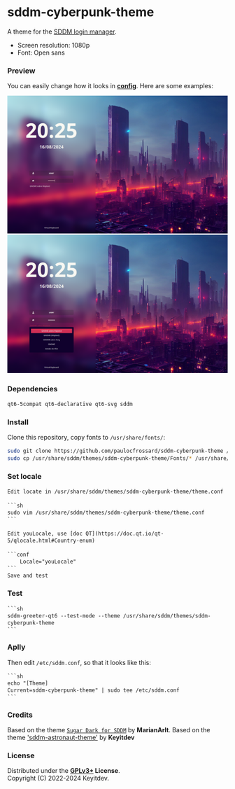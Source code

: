 # sddm-cyberpunk-theme

A theme for the [SDDM login manager](https://github.com/sddm/sddm).

- Screen resolution: 1080p
- Font: Open sans

### Preview

You can easily change how it looks in **[config](./theme.conf)**. 
Here are some examples:

![Preview](./Previews/preview1_.png)
![Preview](./Previews/preview2_.png)

### Dependencies

```sh
qt6-5compat qt6-declarative qt6-svg sddm
```

### Install

Clone this repository, copy fonts to `/usr/share/fonts/`:

   ```sh
   sudo git clone https://github.com/paulocfrossard/sddm-cyberpunk-theme /usr/share/sddm/themes/sddm-cyberpunk-theme
   sudo cp /usr/share/sddm/themes/sddm-cyberpunk-theme/Fonts/* /usr/share/fonts/
   ```

### Set locale

    Edit locate in /usr/share/sddm/themes/sddm-cyberpunk-theme/theme.conf

    ```sh
    sudo vim /usr/share/sddm/themes/sddm-cyberpunk-theme/theme.conf
    ```

    Edit youLocale, use [doc QT](https://doc.qt.io/qt-5/qlocale.html#Country-enum)

    ```conf
        Locale="youLocale"
    ```
    Save and test

### Test

    ```sh
    sddm-greeter-qt6 --test-mode --theme /usr/share/sddm/themes/sddm-cyberpunk-theme
    ```

### Aplly
Then edit `/etc/sddm.conf`, so that it looks like this:

    ```sh
    echo "[Theme]
    Current=sddm-cyberpunk-theme" | sudo tee /etc/sddm.conf
    ```

### Credits

Based on the theme [`Sugar Dark for SDDM`](https://github.com/MarianArlt/sddm-sugar-dark) by **MarianArlt**.
Based on the theme ['sddm-astronaut-theme'](https://github.com/Keyitdev/sddm-astronaut-theme) by **Keyitdev**

### License

Distributed under the **[GPLv3+](https://www.gnu.org/licenses/gpl-3.0.html) License**.    
Copyright (C) 2022-2024 Keyitdev.